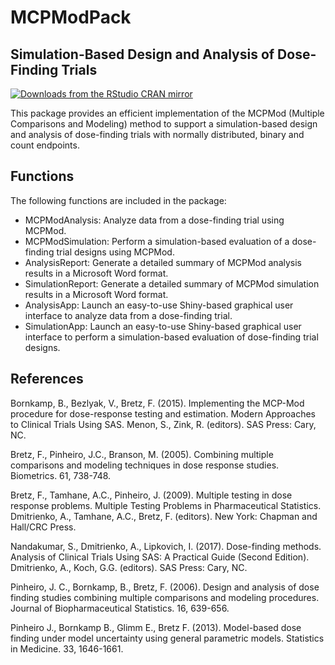 # MCPModPack 
## Simulation-Based Design and Analysis of Dose-Finding Trials

[![Downloads from the RStudio CRAN mirror](https://cranlogs.r-pkg.org/badges/MCPModPack)](https://cran.r-project.org/package=MCPModPack)

This package provides an efficient implementation of the MCPMod (Multiple Comparisons and Modeling) method to support a simulation-based design and analysis of dose-finding trials with normally distributed, binary and count endpoints.

## Functions

The following functions are included in the package:

* MCPModAnalysis: Analyze data from a dose-finding trial using MCPMod. 
* MCPModSimulation: Perform a simulation-based evaluation of a dose-finding trial designs using MCPMod. 
* AnalysisReport: Generate a detailed summary of MCPMod analysis results in a Microsoft Word format.
* SimulationReport: Generate a detailed summary of MCPMod simulation results in a Microsoft Word format.
* AnalysisApp: Launch an easy-to-use Shiny-based graphical user interface to analyze data from a dose-finding trial.
* SimulationApp: Launch an easy-to-use Shiny-based graphical user interface to perform a simulation-based evaluation of dose-finding trial designs.

## References

Bornkamp, B., Bezlyak, V., Bretz, F. (2015). Implementing the MCP-Mod procedure for dose-response testing and estimation. Modern Approaches to Clinical Trials Using SAS.  Menon, S., Zink, R. (editors). SAS Press: Cary, NC.

Bretz, F., Pinheiro, J.C.,  Branson, M. (2005). Combining multiple comparisons and modeling techniques in dose response studies. Biometrics. 61, 738-748.

Bretz, F., Tamhane, A.C., Pinheiro, J. (2009). Multiple testing in dose response problems. Multiple Testing Problems in Pharmaceutical Statistics. Dmitrienko, A., Tamhane, A.C., Bretz, F. (editors). New York: Chapman and Hall/CRC Press.

Nandakumar, S., Dmitrienko, A., Lipkovich, I. (2017). Dose-finding methods. Analysis of Clinical Trials Using SAS: A Practical Guide (Second Edition). Dmitrienko, A., Koch, G.G. (editors). SAS Press: Cary, NC.

Pinheiro, J. C., Bornkamp, B., Bretz, F. (2006). Design and analysis of dose finding studies combining multiple comparisons and modeling procedures. Journal of Biopharmaceutical Statistics. 16, 639-656.

Pinheiro J., Bornkamp B., Glimm E., Bretz F. (2013). Model-based dose finding under model uncertainty using general parametric models. Statistics in Medicine. 33, 1646-1661.
